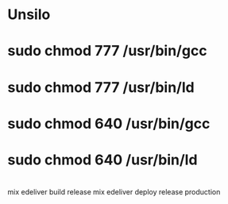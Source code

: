 # Unsilo

# sudo chmod 777 /usr/bin/gcc
# sudo chmod 777 /usr/bin/ld
# sudo chmod 640 /usr/bin/gcc
# sudo chmod 640 /usr/bin/ld
# 

mix edeliver build release
mix edeliver deploy release production

